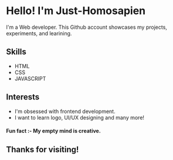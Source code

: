 # Hello! I'm Just-Homosapien
 I'm a Web developer. This Github account showcases my projects, experiments, and learining.
## Skills
- HTML
- CSS
- JAVASCRIPT
## Interests
-  I'm obsessed with frontend development.
-  I want to learn logo, UI/UX designing and many more!

#### Fun fact :- My empty mind is creative.

## Thanks for visiting!

 
   

<!---
just-Homosapien/just-Homosapien is a ✨ special ✨ repository because its `README.md` (this file) appears on your GitHub profile.
You can click the Preview link to take a look at your changes.
--->
